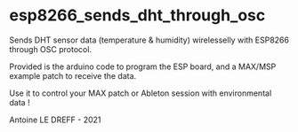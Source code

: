 # esp8266_sends_dht_through_osc
Sends DHT sensor data (temperature &amp; humidity) wirelesselly with ESP8266 through OSC protocol. 

Provided is the arduino code to program the ESP board, and a MAX/MSP example patch to receive the data. 

Use it to control your MAX patch or Ableton session with environmental data !


Antoine LE DREFF - 2021
